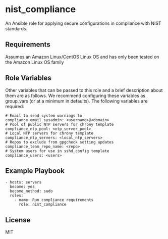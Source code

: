 nist_compliance
========

An Ansible role for applying secure configurations in compliance with NIST standards.

Requirements
------------

Assumes an Amazon Linux/CentOS Linux OS and has only been tested on the Amazon Linux OS family

Role Variables
--------------

Other variables that can be passed to this role and a brief description about them are as follows. 
We recommend configuring these variables as group_vars (or at a minimum in defaults).
The following variables are required:

    # Email to send system warnings to
    compliance_email_sysadmin: <username>@<domain>
    # Pool of public NTP servers for chrony template
    compliance_ntp_pool: <ntp_server_pool>
    # Local NTP servers for chrony template
    compliance_ntp_servers: <local_ntp_servers>
    # Repos to exclude from gpgcheck setting updates
    compliance_team_repo_name: <repo>
    # System users for use in sshd_config template
    compliance_users: <users>

Example Playbook
----------------

    - hosts: servers
      become: yes
      become_method: sudo
      roles:
        - name: Run compliance requirements
          role: nist_compliance

License
-------

MIT


